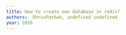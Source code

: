 ```yaml
---
title: How to create own database in redis?
authors:  DhruvPathak, undefined undefined
year: 2016
---
```


